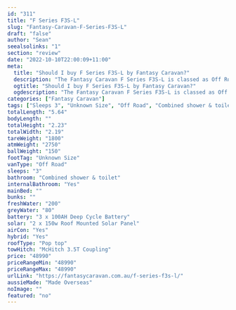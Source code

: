 ```yaml
---
id: "311"
title: "F Series F3S-L"
slug: "Fantasy-Caravan-F-Series-F3S-L"
draft: "false"
author: "Sean"
seealsolinks: "1"
section: "review"
date: "2022-10-10T22:00:09+11:00"
meta:
  title: "Should I buy F Series F3S-L by Fantasy Caravan?"
  description: "The Fantasy Caravan F Series F3S-L is classed as Off Road, and sleeps 3 people. It is Made Overseas and comes in at Unknown Size. It generally has Combined shower & toilet."
  ogtitle: "Should I buy F Series F3S-L by Fantasy Caravan?"
  ogdescription: "The Fantasy Caravan F Series F3S-L is classed as Off Road, and sleeps 3 people. It is Made Overseas and comes in at Unknown Size. It generally has Combined shower & toilet."
categories: ["Fantasy Caravan"]
tags: ["Sleeps 3", "Unknown Size", "Off Road", "Combined shower & toilet", "Pop top", "Under 50k", "Made Overseas"]
totalLength: "5.64"
bodyLength: ""
totalHeight: "2.23"
totalWidth: "2.19"
tareWeight: "1800"
atmWeight: "2750"
ballWeight: "150"
footTag: "Unknown Size"
vanType: "Off Road"
sleeps: "3"
bathroom: "Combined shower & toilet"
internalBathroom: "Yes"
mainBed: ""
bunks: ""
freshWater: "200"
greyWater: "80"
battery: "3 x 100AH Deep Cycle Battery"
solar: "2 x 150w Roof Mounted Solar Panel"
airCon: "Yes"
hybrid: "Yes"
roofType: "Pop top"
towHitch: "McHitch 3.5T Coupling"
price: "48990"
priceRangeMin: "48990"
priceRangeMax: "48990"
urlLink: "https://fantasycaravan.com.au/f-series-f3s-l/"
aussieMade: "Made Overseas"
noImage: ""
featured: "no"
---
```

